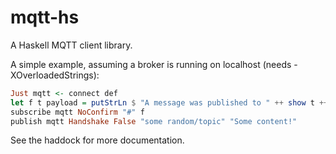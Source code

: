 mqtt-hs
=======

A Haskell MQTT client library.

A simple example, assuming a broker is running on localhost (needs -XOverloadedStrings):

```haskell
Just mqtt <- connect def
let f t payload = putStrLn $ "A message was published to " ++ show t ++ ": " ++ show pyload
subscribe mqtt NoConfirm "#" f
publish mqtt Handshake False "some random/topic" "Some content!"
```

See the haddock for more documentation.
